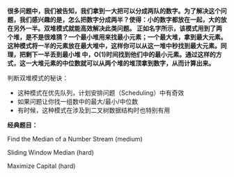 **很多问题中，我们被告知，我们拿到一大把可以分成两队的数字。为了解决这个问题，我们感兴趣的是，怎么把数字分成两半？使得：小的数字都放在一起，大的放在另外一半。双堆模式就能高效解决此类问题。
正如名字所示，该模式用到了两个堆，是不是很难猜？一个最小堆用来找最小元素；一个最大堆，拿到最大元素。这种模式将一半的元素放在最大堆中，这样你可以从这一堆中秒找到最大元素。同理，把剩下一半丢到最小堆
中，O(1)时间找到他们中的最小元素。通过这样的方式，这一大堆元素的中位数就可以从两个堆的堆顶拿到数字，从而计算出来。**

判断双堆模式的秘诀：

* 这种模式在优先队列，计划安排问题（Scheduling）中有奇效
* 如果问题让你找一组数中的最大/最小/中位数
* 有时候，这种模式在涉及到二叉树数据结构时也特别有用


**经典题目：**

Find the Median of a Number Stream (medium)

Sliding Window Median (hard)

Maximize Capital (hard)
